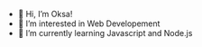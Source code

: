 - 👋 Hi, I’m Oksa!
- 👀 I’m interested in Web Developement
- 🌱 I’m currently learning Javascript and Node.js

